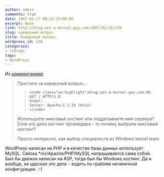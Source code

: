 ```yaml
---
author: admin
comments: true
date: 2007-01-27 00:22:23+00:00
excerpt: None
link: http://blog.not-a-kernel-guy.com/2007/01/26/139
slug: каверзный-вопрос
title: Каверзный вопрос.
wordpress_id: 139
categories:
- itblogs
tags:
- WordPress
---
```


Из [комментариев](http://blog.not-a-kernel-guy.com/2007/01/24/138#comment-1241):



<blockquote>Простите за каверзный вопрос… 


>     
>     <code class="no-highlight">blog.not-a-kernel-guy.com:80
>     GET / HTTP/1.0
>     Ответ:
>     Server: Apache/1.3.33 (Unix)
>     </code>
> 
> 

Используете никсовый хостинг или подделываете имя сервера? Если это дело хостинг провайдера - то почему выбрали никсовый хостинг?

Просто интересно, как выбор специалиста из Windows kernel team</blockquote>



WordPress написан на PHP и в качестве базы данных использует MySQL. Cвязка *nix/Apache/PHP/MySQL напрашивается сама собой. Был бы движок написан на ASP, тогда был бы Windows хостинг. Да и вообще, не царское это дело - ходить по граблям нетипичной конфигурации. :-)

